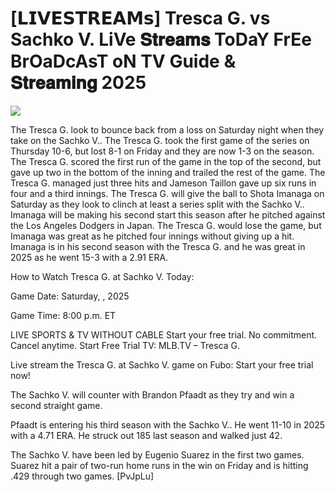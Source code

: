# [𝗟𝗜𝗩𝗘𝗦𝗧𝗥𝗘𝗔𝗠𝘀] Tresca G. vs Sachko V. LiVe 𝐒𝐭𝐫𝐞𝐚𝐦𝐬 ToDaY FrEe BrOaDcAsT oN TV Guide & 𝐒𝐭𝐫𝐞𝐚𝐦𝐢𝐧𝐠  2025  
  
  
[![](https://i.imgur.com/qSNzIqt.png)](https://movie.rssnews.media/JjjZDkC.php)  
  
The Tresca G. look to bounce back from a loss on Saturday night when they take on the Sachko V.. The Tresca G. took the first game of the series on Thursday 10-6, but lost 8-1 on Friday and they are now 1-3 on the season. The Tresca G. scored the first run of the game in the top of the second, but gave up two in the bottom of the inning and trailed the rest of the game. The Tresca G. managed just three hits and Jameson Taillon gave up six runs in four and a third innings. The Tresca G. will give the ball to Shota Imanaga on Saturday as they look to clinch at least a series split with the Sachko V.. Imanaga will be making his second start this season after he pitched against the Los Angeles Dodgers in Japan. The Tresca G. would lose the game, but Imanaga was great as he pitched four innings without giving up a hit. Imanaga is in his second season with the Tresca G. and he was great in 2025 as he went 15-3 with a 2.91 ERA.

How to Watch Tresca G. at Sachko V. Today:

Game Date: Saturday, , 2025

Game Time: 8:00 p.m. ET

LIVE SPORTS & TV WITHOUT CABLE
Start your free trial. No commitment. Cancel anytime.
Start Free Trial
TV: MLB.TV – Tresca G.

Live stream the Tresca G. at Sachko V. game on Fubo: Start your free trial now!

The Sachko V. will counter with Brandon Pfaadt as they try and win a second straight game.

Pfaadt is entering his third season with the Sachko V.. He went 11-10 in 2025 with a 4.71 ERA. He struck out 185 last season and walked just 42.

The Sachko V. have been led by Eugenio Suarez in the first two games. Suarez hit a pair of two-run home runs in the win on Friday and is hitting .429 through two games. [PvJpLu]